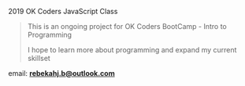 2019 OK Coders JavaScript Class

>This is an ongoing project for OK Coders BootCamp - Intro to Programming
>
>I hope to learn more about programming and expand my current skillset

email: **rebekahj.b@outlook.com**